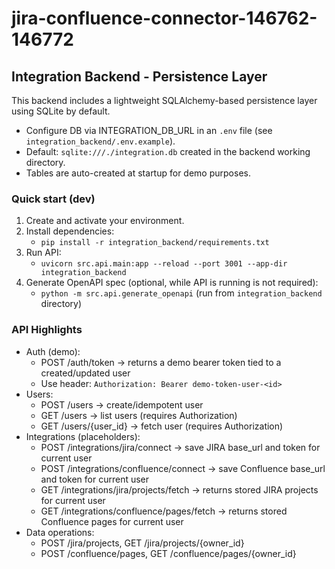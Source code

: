 # jira-confluence-connector-146762-146772

## Integration Backend - Persistence Layer

This backend includes a lightweight SQLAlchemy-based persistence layer using SQLite by default.
- Configure DB via INTEGRATION_DB_URL in an `.env` file (see `integration_backend/.env.example`).
- Default: `sqlite:///./integration.db` created in the backend working directory.
- Tables are auto-created at startup for demo purposes.

### Quick start (dev)
1. Create and activate your environment.
2. Install dependencies:
   - `pip install -r integration_backend/requirements.txt`
3. Run API:
   - `uvicorn src.api.main:app --reload --port 3001 --app-dir integration_backend`
4. Generate OpenAPI spec (optional, while API is running is not required):
   - `python -m src.api.generate_openapi` (run from `integration_backend` directory)

### API Highlights
- Auth (demo):
  - POST /auth/token -> returns a demo bearer token tied to a created/updated user
  - Use header: `Authorization: Bearer demo-token-user-<id>`
- Users:
  - POST /users -> create/idempotent user
  - GET /users -> list users (requires Authorization)
  - GET /users/{user_id} -> fetch user (requires Authorization)
- Integrations (placeholders):
  - POST /integrations/jira/connect -> save JIRA base_url and token for current user
  - POST /integrations/confluence/connect -> save Confluence base_url and token for current user
  - GET /integrations/jira/projects/fetch -> returns stored JIRA projects for current user
  - GET /integrations/confluence/pages/fetch -> returns stored Confluence pages for current user
- Data operations:
  - POST /jira/projects, GET /jira/projects/{owner_id}
  - POST /confluence/pages, GET /confluence/pages/{owner_id}